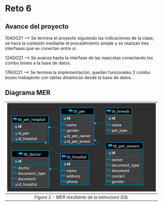 # Reto 6
 
## Avance del proyecto

10AGO21 --> Se termina el proyecto siguiendo las indicaciones de la clase, se hace la conexión mediante el procedimiento simple y se realizan tres interfases que se conectan entre si.

12AGO21 --> Se avanza hasta la interfase de las mascotas conectando los combo boxes a la base de datos.

17AGO21 --> Se termina la implementación, quedan funcionales 3 combo boxes trabajando con tablas dinámicas desde la base de datos.

## Diagrama MER

| ![MER_Diagram](https://github.com/gasiferox/Grupo43_GustavoRomeroNocua/blob/main/Reto_6/MER/MER_diagram_v1.jpg) |
|:--:|
| *Figura 1 - MER resultante de la estructura SQL* |

